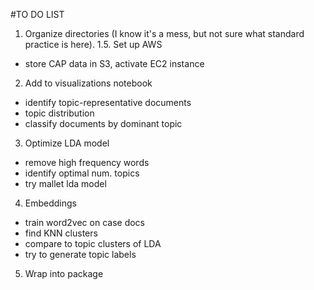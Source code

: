 #TO DO LIST 

1. Organize directories (I know it's a mess, but not sure what standard practice is here). 
1.5. Set up AWS 
  * store CAP data in S3, activate EC2 instance
2. Add to visualizations notebook 
  * identify topic-representative documents 
  * topic distribution
  * classify documents by dominant topic 
3. Optimize LDA model 
  * remove high frequency words 
  * identify optimal num. topics 
  * try mallet lda model 
4. Embeddings 
  * train word2vec on case docs 
  * find KNN clusters 
  * compare to topic clusters of LDA 
  * try to generate topic labels 
5. Wrap into package 
